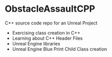 # ObstacleAssaultCPP
C++ source code repo for an Unreal Project 

- Exercising class creation in C++
- Learning about C++ Header Files
- Unreal Engine libraries
- Unreal Engine Blue Print Child Class creation
